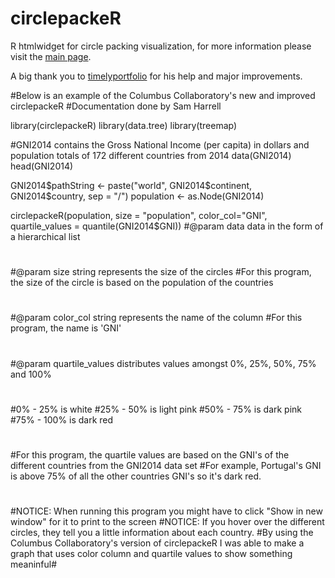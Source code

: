 # circlepackeR
R htmlwidget for circle packing visualization, for more information please visit the [main page](http://jeromefroe.github.io/circlepackeR/).

A big thank you to [timelyportfolio](https://github.com/timelyportfolio) for his help and major improvements.


#Below is an example of the Columbus Collaboratory's new and improved circlepackeR
#Documentation done by Sam Harrell

library(circlepackeR)
library(data.tree)
library(treemap)

#GNI2014 contains the Gross National Income (per capita) in dollars and population totals of 172 different countries from 2014
data(GNI2014)
head(GNI2014)

GNI2014$pathString <- paste("world", 
                            GNI2014$continent, 
                            GNI2014$country, 
                            sep = "/")
population <- as.Node(GNI2014)

circlepackeR(population, size = "population", color_col="GNI", quartile_values = quantile(GNI2014$GNI))
#@param data data in the form of a hierarchical list
#
#@param size string represents the size of the circles
#For this program, the size of the circle is based on the population of the countries
#
#@param color_col string represents the name of the column
#For this program, the name is 'GNI'
#
#@param quartile_values distributes values amongst 0%, 25%, 50%, 75% and 100% 
#
#0% - 25% is white
#25% - 50% is light pink
#50% - 75% is dark pink
#75% - 100% is dark red
#
#For this program, the quartile values are based on the GNI's of the different countries from the GNI2014 data set
#For example, Portugal's GNI is above 75% of all the other countries GNI's so it's dark red.
#
#NOTICE: When running this program you might have to click "Show in new window" for it to print to the screen
#NOTICE: If you hover over the different circles, they tell you a little information about each country.
#By using the Columbus Collaboratory's version of circlepackeR I was able to make a graph that uses color column and quartile values to show something meaninful#
#
#

